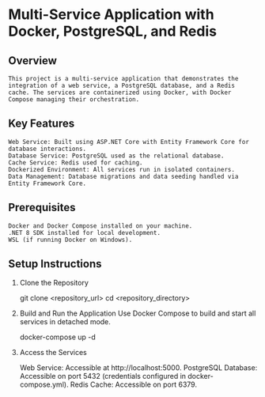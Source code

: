 # Multi-Service Application with Docker, PostgreSQL, and Redis

## Overview

    This project is a multi-service application that demonstrates the integration of a web service, a PostgreSQL database, and a Redis cache. The services are containerized using Docker, with Docker Compose managing their orchestration.

## Key Features

    Web Service: Built using ASP.NET Core with Entity Framework Core for database interactions.
    Database Service: PostgreSQL used as the relational database.
    Cache Service: Redis used for caching.
    Dockerized Environment: All services run in isolated containers.
    Data Management: Database migrations and data seeding handled via Entity Framework Core.

## Prerequisites

    Docker and Docker Compose installed on your machine.
    .NET 8 SDK installed for local development.
    WSL (if running Docker on Windows).

## Setup Instructions

1. Clone the Repository

    git clone <repository_url>
    cd <repository_directory>

2. Build and Run the Application
    Use Docker Compose to build and start all services in detached mode.

    docker-compose up -d

3. Access the Services

    Web Service: Accessible at http://localhost:5000.
    PostgreSQL Database: Accessible on port 5432 (credentials configured in docker-compose.yml).
    Redis Cache: Accessible on port 6379.
